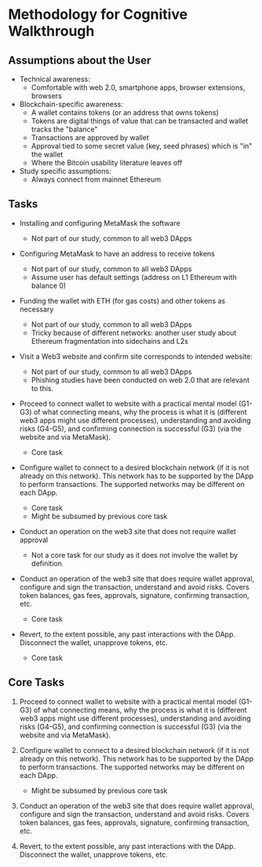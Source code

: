 # Methodology for Cognitive Walkthrough 

## Assumptions about the User

- Technical awareness:
  - Comfortable with web 2.0, smartphone apps, browser extensions, browsers
- Blockchain-specific awareness:
  - A wallet contains tokens (or an address that owns tokens)
  - Tokens are digital things of value that can be transacted and wallet tracks the "balance"
  - Transactions are approved by wallet
  - Approval tied to some secret value (key, seed phrases) which is "in" the wallet
  - Where the Bitcoin usability literature leaves off
- Study specific assumptions:
  - Always connect from mainnet Ethereum 



## Tasks

* Installing and configuring MetaMask the software
  * Not part of our study, common to all web3 DApps
* Configuring MetaMask to have an address to receive tokens
  * Not part of our study, common to all web3 DApps
  * Assume user has default settings (address on L1 Ethereum with balance 0)
* Funding the wallet with ETH (for gas costs) and other tokens as necessary
  * Not part of our study, common to all web3 DApps
  * Tricky because of different networks: another user study about Ethereum fragmentation into sidechains and L2s
* Visit a Web3 website and confirm site corresponds to intended website:
  * Not part of our study, common to all web3 DApps
  * Phishing studies have been conducted on web 2.0 that are relevant to this. 
* Proceed to connect wallet to website with a practical mental model (G1-G3) of what connecting means, why the process is what it is (different web3 apps might use different processes), understanding and avoiding risks (G4-G5), and confirming connection is successful (G3) (via the website and via MetaMask).
  * Core task
* Configure wallet to connect to a desired blockchain network (if it is not already on this network). This network has to be supported by the DApp to perform transactions. The supported networks may be different on each DApp. 
  * Core task
  * Might be subsumed by previous core task

* Conduct an operation on the web3 site that does not require wallet approval
  * Not a core task for our study as it does not involve the wallet by definition
* Conduct an operation of the web3 site that does require wallet approval, configure and sign the transaction, understand and avoid risks. Covers token balances, gas fees, approvals, signature, confirming transaction, etc. 
  * Core task

* Revert, to the extent possible, any past interactions with the DApp. Disconnect the wallet, unapprove tokens, etc.
  * Core task 



## Core Tasks

1. Proceed to connect wallet to website with a practical mental model (G1-G3) of what connecting means, why the process is what it is (different web3 apps might use different processes), understanding and avoiding risks (G4-G5), and confirming connection is successful (G3) (via the website and via MetaMask).

2. Configure wallet to connect to a desired blockchain network (if it is not already on this network). This network has to be supported by the DApp to perform transactions. The supported networks may be different on each DApp. 
   * Might be subsumed by previous core task

3. Conduct an operation of the web3 site that does require wallet approval, configure and sign the transaction, understand and avoid risks. Covers token balances, gas fees, approvals, signature, confirming transaction, etc.

4. Revert, to the extent possible, any past interactions with the DApp. Disconnect the wallet, unapprove tokens, etc. 

